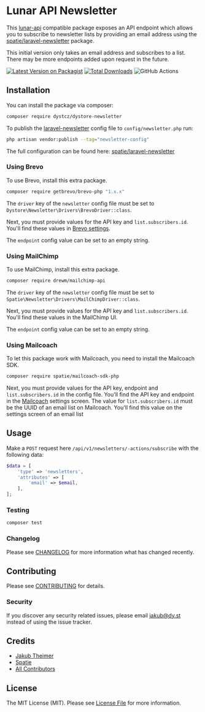 # Lunar API Newsletter

This [lunar-api](https://github.com/dystcz/lunar-api) compatible package exposes an API endpoint which
allows you to subscribe to newsletter lists by providing an email address
using the [spatie/laravel-newsletter](https://github.com/spatie/laravel-newsletter) package.

This initial version only takes an email address and subscribes to a list. There may be more endpoints added upon request in the future.

[![Latest Version on Packagist](https://img.shields.io/packagist/v/dystcz/dystore-newsletter.svg?style=flat-square)](https://packagist.org/packages/dystcz/dystore-newsletter)
[![Total Downloads](https://img.shields.io/packagist/dt/dystcz/dystore-newsletter.svg?style=flat-square)](https://packagist.org/packages/dystcz/dystore-newsletter)
![GitHub Actions](https://github.com/dystcz/dystore-newsletter/actions/workflows/tests.yaml/badge.svg)

## Installation

You can install the package via composer:

```bash
composer require dystcz/dystore-newsletter
```

To publish the [laravel-newsletter](https://github.com/spatie/laravel-newsletter) config file to `config/newsletter.php` run:

```bash
php artisan vendor:publish --tag="newsletter-config"
```

The full configuration can be found here: [spatie/laravel-newsletter](https://github.com/spatie/laravel-newsletter/blob/main/config/newsletter.php)

### Using Brevo

To use Brevo, install this extra package.

```bash
composer require getbrevo/brevo-php "1.x.x"
```

The `driver` key of the `newsletter` config file must be set to `Dystore\Newsletter\Drivers\BrevoDriver::class`.

Next, you must provide values for the API key and `list.subscribers.id`. You'll find these values in [Brevo settings](https://app.brevo.com/settings/keys/api).

The `endpoint` config value can be set to an empty string.

### Using MailChimp

To use MailChimp, install this extra package.

```bash
composer require drewm/mailchimp-api
```

The `driver` key of the `newsletter` config file must be set to `Spatie\Newsletter\Drivers\MailChimpDriver::class`.

Next, you must provide values for the API key and `list.subscribers.id`. You'll find these values in the MailChimp UI.

The `endpoint` config value can be set to an empty string.

### Using Mailcoach

To let this package work with Mailcoach, you need to install the Mailcoach SDK.

```bash
composer require spatie/mailcoach-sdk-php
```

Next, you must provide values for the API key, endpoint and `list.subscribers.id` in the config file. You'll find the API key and endpoint in the [Mailcoach](https://mailcoach.app) settings screen. The value for `list.subscribers.id` must be the UUID of an email list on Mailcoach. You'll find this value on the settings screen of an email list

## Usage

Make a `POST` request here `/api/v1/newsletters/-actions/subscribe` with the following data:

```php
$data = [
    'type' => 'newsletters',
    'attributes' => [
        'email' => $email,
    ],
];
```

### Testing

```bash
composer test
```

### Changelog

Please see [CHANGELOG](CHANGELOG.md) for more information what has changed recently.

## Contributing

Please see [CONTRIBUTING](CONTRIBUTING.md) for details.

### Security

If you discover any security related issues, please email jakub@dy.st instead of using the issue tracker.

## Credits

- [Jakub Theimer](https://github.com/dystcz)
- [Spatie](https://github.com/spatie)
- [All Contributors](../../contributors)

## License

The MIT License (MIT). Please see [License File](LICENSE.md) for more information.
